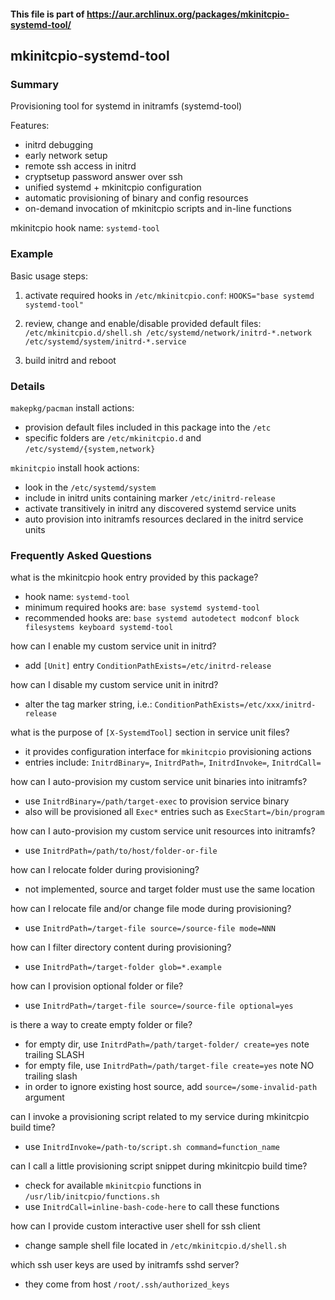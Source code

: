 #### This file is part of https://aur.archlinux.org/packages/mkinitcpio-systemd-tool/

## mkinitcpio-systemd-tool

### Summary 

Provisioning tool for systemd in initramfs (systemd-tool)

Features:
* initrd debugging
* early network setup
* remote ssh access in initrd
* cryptsetup password answer over ssh
* unified systemd + mkinitcpio configuration
* automatic provisioning of binary and config resources
* on-demand invocation of mkinitcpio scripts and in-line functions 

mkinitcpio hook name: `systemd-tool`

### Example

Basic usage steps:

1) activate required hooks in `/etc/mkinitcpio.conf`:
`
HOOKS="base systemd systemd-tool"
`

2) review, change and enable/disable provided default files:
`
/etc/mkinitcpio.d/shell.sh
/etc/systemd/network/initrd-*.network
/etc/systemd/system/initrd-*.service
`

3) build initrd and reboot

### Details

`makepkg/pacman` install actions:
* provision default files included in this package into the `/etc`
* specific folders are `/etc/mkinitcpio.d` and  `/etc/systemd/{system,network}`

`mkinitcpio` install hook actions:
* look in the `/etc/systemd/system`
* include in initrd units containing marker `/etc/initrd-release`
* activate transitively in initrd any discovered systemd service units
* auto provision into initramfs resources declared in the initrd service units  

### Frequently Asked Questions

what is the mkinitcpio hook entry provided by this package?
* hook name: `systemd-tool`
* minimum required hooks are: `base systemd systemd-tool`
* recommended hooks are: `base systemd autodetect modconf block filesystems keyboard systemd-tool`

how can I enable my custom service unit in initrd?
* add `[Unit]` entry `ConditionPathExists=/etc/initrd-release`

how can I disable my custom service unit in initrd?
* alter the tag marker string, i.e.: `ConditionPathExists=/etc/xxx/initrd-release`

what is the purpose of `[X-SystemdTool]` section in service unit files?
* it provides configuration interface for `mkinitcpio` provisioning actions
* entries include: `InitrdBinary=`, `InitrdPath=`, `InitrdInvoke=`, `InitrdCall=` 

how can I auto-provision my custom service unit binaries into initramfs?
* use `InitrdBinary=/path/target-exec` to provision service binary
* also will be provisioned all `Exec*` entries such as `ExecStart=/bin/program`

how can I auto-provision my custom service unit resources into initramfs?
* use `InitrdPath=/path/to/host/folder-or-file`

how can I relocate folder during provisioning?
* not implemented, source and target folder must use the same location

how can I relocate file and/or change file mode during provisioning?
* use `InitrdPath=/target-file source=/source-file mode=NNN` 

how can I filter directory content during provisioning?
* use `InitrdPath=/target-folder glob=*.example` 

how can I provision optional folder or file?
* use `InitrdPath=/target-file source=/source-file optional=yes`

is there a way to create empty folder or file?
* for empty dir, use `InitrdPath=/path/target-folder/ create=yes` note trailing SLASH
* for empty file, use `InitrdPath=/path/target-file create=yes` note NO trailing slash
* in order to ignore existing host source, add `source=/some-invalid-path` argument

can I invoke a provisioning script related to my service during mkinitcpio build time?
* use `InitrdInvoke=/path-to/script.sh command=function_name` 

can I call a little provisioning script snippet during mkinitcpio build time?
* check for available `mkinitcpio` functions in `/usr/lib/initcpio/functions.sh`
* use `InitrdCall=inline-bash-code-here` to call these functions 

how can I provide custom interactive user shell for ssh client
* change sample shell file located in `/etc/mkinitcpio.d/shell.sh`  

which ssh user keys are used by initramfs sshd server? 
* they come from host `/root/.ssh/authorized_keys`

